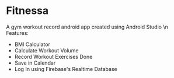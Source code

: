 # Fitnessa

A gym workout record android app created using Android Studio \n
Features:
- BMI Calculator
- Calculate Workout Volume
- Record Workout Exercises Done
- Save in Calendar
- Log In using Firebase's Realtime Database
